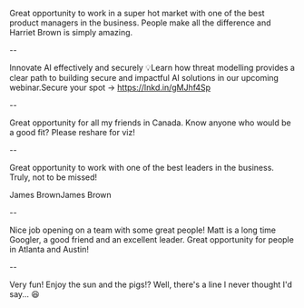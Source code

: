 Great opportunity to work in a super hot market with one of the best product managers in the business. People make all the difference and Harriet Brown is simply amazing.

--

Innovate AI effectively and securely 💡Learn how threat modelling provides a clear path to building secure and impactful AI solutions in our upcoming webinar.Secure your spot → https://lnkd.in/gMJhf4Sp

--

Great opportunity for all my friends in Canada. Know anyone who would be a good fit? Please reshare for viz!

--

Great opportunity to work with one of the best leaders in the business. Truly, not to be missed!

James BrownJames Brown

--

Nice job opening on a team with some great people! Matt is a long time Googler, a good friend and an excellent leader. Great opportunity for people in Atlanta and Austin!

--

Very fun! Enjoy the sun and the pigs!? Well, there's a line I never thought I'd say... 😆